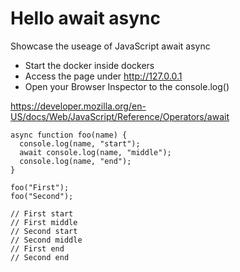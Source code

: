 # Hello await async
Showcase the useage of JavaScript await async 

* Start the docker inside dockers
* Access the page under http://127.0.0.1
* Open your Browser Inspector to the console.log() 


https://developer.mozilla.org/en-US/docs/Web/JavaScript/Reference/Operators/await

```
async function foo(name) {
  console.log(name, "start");
  await console.log(name, "middle");
  console.log(name, "end");
}

foo("First");
foo("Second");

// First start
// First middle
// Second start
// Second middle
// First end
// Second end

```
